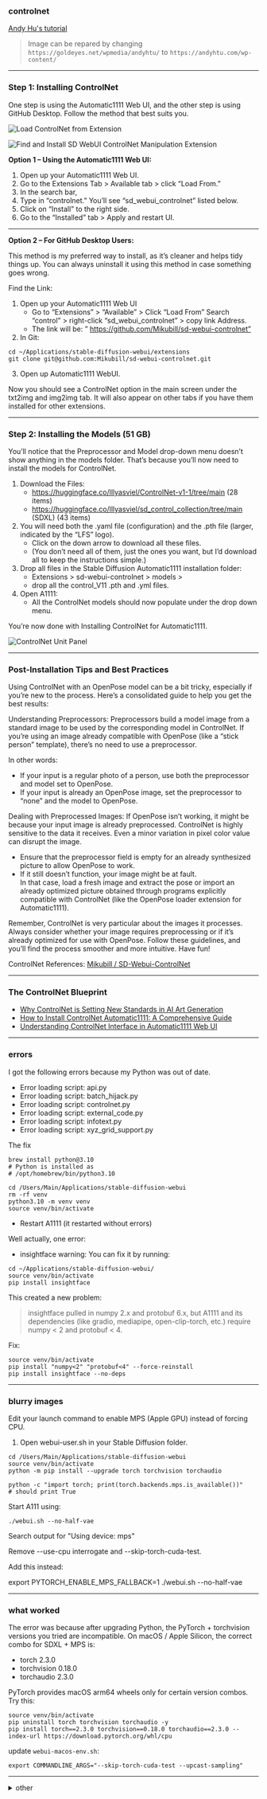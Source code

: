 
<!-- vim: set foldmethod=marker fmr=###,--- :-->

### controlnet

[Andy Hu's tutorial](https://andyhtu.com/how-to-install-controlnet-automatic1111-a-comprehensive-guide/)

> Image can be repared by changing `https://goldeyes.net/wpmedia/andyhtu/` to `https://andyhtu.com/wp-content/`

---

### Step 1: Installing ControlNet

One step is using the Automatic1111 Web UI, and the other step is using GitHub Desktop. Follow the method that best suits you.

![Load ControlNet from Extension](images/Load-ControlNet-From-Extension.jpg)

![Find and Install SD WebUI ControlNet Manipulation Extension](images/find-and-install-sd-webui-controlnet-manipulation-extension.jpg)


**Option 1 – Using the Automatic1111 Web UI:**

1. Open up your Automatic1111 Web UI.
2. Go to the Extensions Tab > Available tab > click “Load From.”
3. In the search bar,
4. Type in “controlnet.” You’ll see “sd_webui_controlnet” listed below.
5. Click on “Install” to the right side.
6. Go to the “Installed” tab > Apply and restart UI.

* * *

**Option 2 – For GitHub Desktop Users:**

This method is my preferred way to install, as it’s cleaner and helps tidy things up. You can always uninstall it using this method in case something goes wrong.

Find the Link:

1. Open up your Automatic1111 Web UI  
   - Go to “Extensions” > “Available” > Click “Load From” Search “control” > right-click “sd_webui_controlnet” > copy link Address.
   - The link will be: ” https://github.com/Mikubill/sd-webui-controlnet”
2. In Git:
```
cd ~/Applications/stable-diffusion-webui/extensions
git clone git@github.com:Mikubill/sd-webui-controlnet.git
```
3. Open up Automatic1111 WebUI.

Now you should see a ControlNet option in the main screen under the txt2img and img2img tab. It will also appear on other tabs if you have them installed for other extensions.

---
### Step 2: Installing the Models (51 GB)

You’ll notice that the Preprocessor and Model drop-down menu doesn’t show anything in the models folder. That’s because you’ll now need to install the models for ControlNet.

1. Download the Files:
   - https://huggingface.co/lllyasviel/ControlNet-v1-1/tree/main (28 items)
   - https://huggingface.co/lllyasviel/sd_control_collection/tree/main (SDXL) (43 items)
2. You will need both the .yaml file (configuration) and the .pth file (larger, indicated by the “LFS” logo).
   - Click on the down arrow to download all these files.
   - (You don’t need all of them, just the ones you want, but I’d download all to keep the instructions simple.)
3. Drop all files in the Stable Diffusion Automatic1111 installation folder:
   - Extensions > sd-webui-controlnet > models > 
   - drop all the control_V11 .pth and .yml files.
4. Open A1111:
   - All the ControlNet models should now populate under the drop down menu.

You’re now done with Installing ControlNet for Automatic1111.

![ControlNet Unit Panel](images/ControlNet-Control-panel.jpg)

---
### Post-Installation Tips and Best Practices

Using ControlNet with an OpenPose model can be a bit tricky, especially if you’re new to the process. Here’s a consolidated guide to help you get the best results:

Understanding Preprocessors: Preprocessors build a model image from a standard image to be used by the corresponding model in ControlNet. If you’re using an image already compatible with OpenPose (like a “stick person” template), there’s no need to use a preprocessor.

In other words:
- If your input is a regular photo of a person, use both the preprocessor and model set to OpenPose.
- If your input is already an OpenPose image, set the preprocessor to “none” and the model to OpenPose.

Dealing with Preprocessed Images: If OpenPose isn’t working, it might be because your input image is already preprocessed. ControlNet is highly sensitive to the data it receives. Even a minor variation in pixel color value can disrupt the image.
- Ensure that the preprocessor field is empty for an already synthesized picture to allow OpenPose to work.
- If it still doesn’t function, your image might be at fault.  
  In that case, load a fresh image and extract the pose or import an already optimized picture obtained through programs explicitly compatible with ControlNet (like the OpenPose loader extension for Automatic1111).

Remember, ControlNet is very particular about the images it processes. Always consider whether your image requires preprocessing or if it’s already optimized for use with OpenPose. Follow these guidelines, and you’ll find the process smoother and more intuitive. Have fun!

ControlNet References: [Mikubill / SD-Webui-ControlNet](https://github.com/Mikubill/sd-webui-controlnet/blob/main/README.md)

---
### The ControlNet Blueprint

- [Why ControlNet is Setting New Standards in AI Art Generation](https://www.andyhtu.com/post/what-is-controlnet-ai-art)
- [How to Install ControlNet Automatic1111: A Comprehensive Guide](https://www.andyhtu.com/post/how-to-install-controlnet-automatic-1111-a-comprehensive-guide)
- [Understanding ControlNet Interface in Automatic1111 Web UI](https://www.andyhtu.com/post/Understanding-ControlNet-Interface-in-Automatic-1111-Web-UI)

---
### errors

I got the following errors because my Python was out of date.

- Error loading script: api.py
- Error loading script: batch_hijack.py
- Error loading script: controlnet.py
- Error loading script: external_code.py
- Error loading script: infotext.py
- Error loading script: xyz_grid_support.py

The fix
```
brew install python@3.10
# Python is installed as
# /opt/homebrew/bin/python3.10
```
```
cd /Users/Main/Applications/stable-diffusion-webui
rm -rf venv
python3.10 -m venv venv
source venv/bin/activate
```
- Restart A1111 (it restarted without errors)

Well actually, one error:
- insightface warning: You can fix it by running:
```
cd ~/Applications/stable-diffusion-webui/
source venv/bin/activate
pip install insightface
```
This created a new problem:
> insightface pulled in numpy 2.x and protobuf 6.x, but A1111 and its dependencies (like gradio, mediapipe, open-clip-torch, etc.) require numpy < 2 and protobuf < 4.

Fix:
```
source venv/bin/activate
pip install "numpy<2" "protobuf<4" --force-reinstall
pip install insightface --no-deps
```

---
### blurry images

Edit your launch command to enable MPS (Apple GPU) instead of forcing CPU.

1. Open webui-user.sh in your Stable Diffusion folder.
```
cd /Users/Main/Applications/stable-diffusion-webui
source venv/bin/activate
python -m pip install --upgrade torch torchvision torchaudio
```
```
python -c "import torch; print(torch.backends.mps.is_available())"
# should print True
```
Start A111 using:
```
./webui.sh --no-half-vae
```
Search output for "Using device: mps"


Remove --use-cpu interrogate and --skip-torch-cuda-test.

Add this instead:

export PYTORCH_ENABLE_MPS_FALLBACK=1
./webui.sh --no-half-vae

--- 

### what worked

The error was because after upgrading Python, the PyTorch + torchvision versions you tried are incompatible. On macOS / Apple Silicon, the correct combo for SDXL + MPS is:

- torch 2.3.0
- torchvision 0.18.0
- torchaudio 2.3.0

PyTorch provides macOS arm64 wheels only for certain version combos. Try this:
```
source venv/bin/activate
pip uninstall torch torchvision torchaudio -y
pip install torch==2.3.0 torchvision==0.18.0 torchaudio==2.3.0 --index-url https://download.pytorch.org/whl/cpu
```
update `webui-macos-env.sh`:
```
export COMMANDLINE_ARGS="--skip-torch-cuda-test --upcast-sampling"
```
---

<details><summary>other</summary><br>

#### other

https://github.com/Mikubill/sd-webui-controlnet.git

cd ~/stable ... extensions/
git clone https://github.com/Mikubill/sd-webui-controlnet.git

there was  lot of downloading, but it looks like I chould have cloned it
https://huggingface.co/docs/hub/en/repositories-getting-started

https://github.com/lllyasviel/ControlNet/issues/149
try this
delete the Controlnet folder from your extensions. then after restarting Ui you have to do 2steps:
1.install it from url: paste https://github.com/lllyasviel/ControlNet.git
2.install it from available extensions. look for controlnet and install the one with 1200steps or more!


"st webui controlnet maniupulations" with 17000+ start





https://github.com/lllyasviel/ControlNet

install from URL


https://www.reddit.com/r/StableDiffusion/comments/119o71b/a1111_controlnet_extension_explained_like_youre_5/



downloaded all from https://huggingface.co/webui/ControlNet-modules-safetensors/tree/main
moved to extensions/contorlnet/models
restarted UI




https://www.reddit.com/r/StableDiffusion/comments/12na7ic/controlnet11_arrived_in_a1111_extension/


https://huggingface.co/lllyasviel/ControlNet-v1-1/tree/main



https://www.reddit.com/r/StableDiffusion/comments/11cwiv7/collected_notes_and_observations_on_controlnet/

---

</details>
